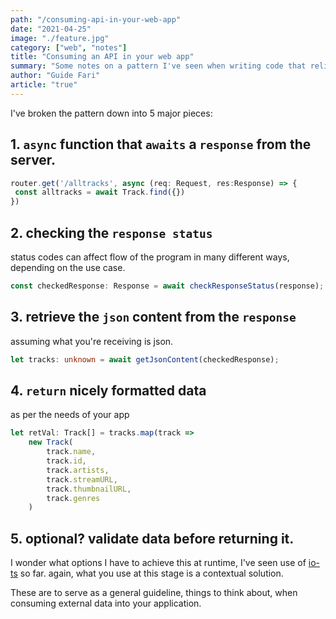 ```yaml
---
path: "/consuming-api-in-your-web-app"
date: "2021-04-25"
image: "./feature.jpg"
category: ["web", "notes"]
title: "Consuming an API in your web app"
summary: "Some notes on a pattern I've seen when writing code that relies on data from an API"
author: "Guide Fari"
article: "true"
---
```


I've broken the pattern down into 5 major pieces:

## 1. `async` function that `awaits` a `response` from the server.
   ```ts
router.get('/alltracks', async (req: Request, res:Response) => {
    const alltracks = await Track.find({})
})
   ```
   
## 2. checking the `response status` 
status codes can affect flow of the program in many different ways, depending on the use case.
```ts
const checkedResponse: Response = await checkResponseStatus(response);
```

## 3. retrieve the `json` content from the `response`
assuming what you're receiving is json.
```ts
let tracks: unknown = await getJsonContent(checkedResponse);
```

## 4. `return` nicely formatted data
as per the needs of your app
```ts
let retVal: Track[] = tracks.map(track =>
    new Track( 
        track.name, 
        track.id, 
        track.artists, 
        track.streamURL, 
        track.thumbnailURL, 
        track.genres 
    )
```

## 5. optional? validate data before returning it.
I wonder what options I have to achieve this at runtime, I've seen use of [io-ts](https://github.com/gcanti/io-ts) so far. again, what you use at this stage is a contextual solution.


These are to serve as a general guideline, things to think about, when consuming external data into your application.

